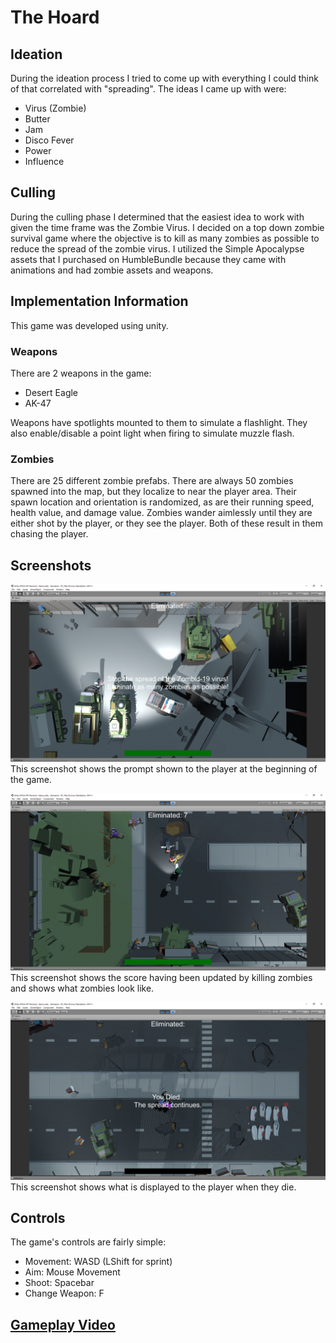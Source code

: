 # The Hoard

## Ideation
During the ideation process I tried to come up with everything I could think of that correlated with "spreading". The ideas I came up with were:
- Virus (Zombie)
- Butter
- Jam
- Disco Fever
- Power
- Influence

## Culling
During the culling phase I determined that the easiest idea to work with given the time frame was the Zombie Virus. I decided on a top down zombie survival game where the objective is to kill as many zombies as possible to reduce the spread of the zombie virus. I utilized the Simple Apocalypse assets that I purchased on HumbleBundle because they came with animations and had zombie assets and weapons. 

## Implementation Information
This game was developed using unity.

### Weapons
There are 2 weapons in the game:
- Desert Eagle
- AK-47

Weapons have spotlights mounted to them to simulate a flashlight. They also enable/disable a point light when firing to simulate muzzle flash.

### Zombies
There are 25 different zombie prefabs. There are always 50 zombies spawned into the map, but they localize to near the player area. Their spawn location and orientation is randomized, as are their running speed, health value, and damage value. Zombies wander aimlessly until they are either shot by the player, or they see the player. Both of these result in them chasing the player.

## Screenshots
![](https://github.com/gmfereday/GameJam/blob/master/StartPrompt.PNG)
This screenshot shows the prompt shown to the player at the beginning of the game.

![](https://github.com/gmfereday/GameJam/blob/master/ScoreAndEnemy.PNG)
This screenshot shows the score having been updated by killing zombies and shows what zombies look like.

![](https://github.com/gmfereday/GameJam/blob/master/Death.PNG)
This screenshot shows what is displayed to the player when they die.

## Controls
The game's controls are fairly simple:
- Movement: WASD (LShift for sprint)
- Aim: Mouse Movement
- Shoot: Spacebar
- Change Weapon: F

## [Gameplay Video](https://github.com/gmfereday/GameJam/blob/master/GameplayVideo.mp4)
